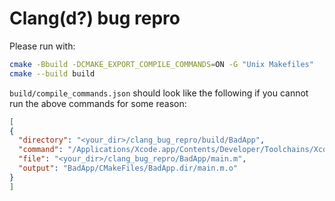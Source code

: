 # Clang(d?) bug repro

Please run with:

```sh
cmake -Bbuild -DCMAKE_EXPORT_COMPILE_COMMANDS=ON -G "Unix Makefiles"
cmake --build build
```

`build/compile_commands.json` should look like the following if you cannot run the above commands for some reason:

```json
[
{
  "directory": "<your_dir>/clang_bug_repro/build/BadApp",
  "command": "/Applications/Xcode.app/Contents/Developer/Toolchains/XcodeDefault.xctoolchain/usr/bin/cc  -I<your_dir>/clang_bug_repro/BadModule -x objective-c -std=gnu17 -arch arm64 -isysroot /Applications/Xcode.app/Contents/Developer/Platforms/MacOSX.platform/Developer/SDKs/MacOSX14.0.sdk -fmodules -o CMakeFiles/BadApp.dir/main.m.o -c <your_dir>/clang_bug_repro/BadApp/main.m",
  "file": "<your_dir>/clang_bug_repro/BadApp/main.m",
  "output": "BadApp/CMakeFiles/BadApp.dir/main.m.o"
}
]
```
